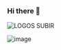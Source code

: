 ### Hi there 👋



![LOGOS SUBIR](https://github.com/MARTAMM77/MARTAMM77/assets/137658149/9b7e9471-8adb-4269-a925-869f42bd4fb8)


![image](https://github.com/MARTAMM77/MARTAMM77/assets/137658149/e59e1d64-0b3e-42e4-bb45-aba3295be832)










